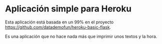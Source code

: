 
# Aplicación simple para Heroku

Esta aplicación está basada en un 99% en el proyecto https://github.com/datademofun/heroku-basic-flask.

Es una aplicación que no hace nada más que imprimir unos textos y la hora.



